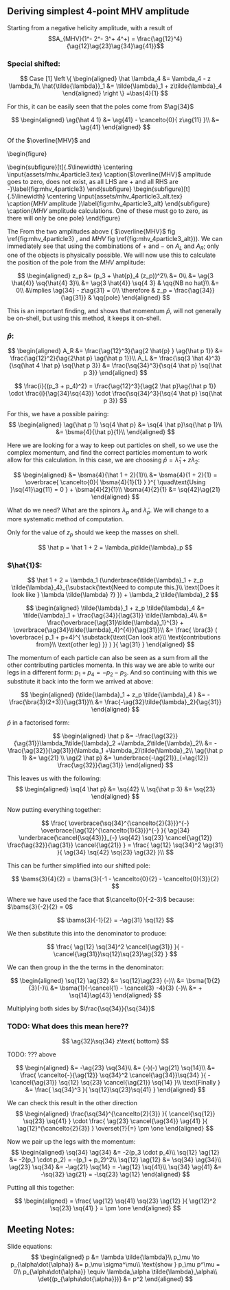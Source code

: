 <!--
@import "/dissertation/assets/custom.md"
 -->

## Deriving simplest 4-point MHV amplitude

Starting from a negative helicity amplitude, with a result of
$$A_{MHV}(1^- 2^- 3^+ 4^+) = \frac{\ag{12}^4}{\ag{12}\ag{23}\ag{34}\ag{41}}$$

### Special shifted:
$$
Case [1]
\left \{
\begin{aligned}
  \hat \lambda_4 &= \lambda_4 - z \lambda_1\\
  \hat{\tilde{\lambda}}_1 &= \tilde{\lambda}_1 + z\tilde{\lambda}_4
\end{aligned}
\right \}
=\bas{4}{1}
$$

For this, it can be easily seen that the poles come from $\ag{34}$

$$
\begin{aligned}
  \ag{\hat 4 1} &= \ag{41} - \cancelto{0}{ z\ag{11} }\\
  &= \ag{41}
\end{aligned}  
$$

Of the $\overline{MHV}$ and

\begin{figure}

\begin{subfigure}[t]{.5\linewidth}
  \centering
  \input{assets/mhv_4particle3.tex}
  \caption{$\overline{MHV}$  amplitude goes to zero, does not exist, as all LHS are + and all RHS are -}\label{fig:mhv_4particle3}
\end{subfigure}
\begin{subfigure}[t]{.5\linewidth}
  \centering
  \input{assets/mhv_4particle3_alt.tex}
  \caption{$MHV$ amplitude }\label{fig:mhv_4particle3_alt}
\end{subfigure}
\caption{$MHV$ amplitude calculations. One of these must go to zero, as there will only be one pole}
\end{figure}

The From the two amplitudes above ( $\overline{MHV}$  fig \ref{fig:mhv_4particle3} , and $MHV$ fig \ref{fig:mhv_4particle3_alt})). We can immediately see that using the combinations of $+$ and $-$ on $A_L$ and $A_R$; only one of the objects is physically possible. We will now use this to calculate the position of the pole from the $MHV$ amplitude:

$$
\begin{aligned}
  z_p &= (p_3 + \hat{p}_4 (z_p))^2\\
  &= 0\\
  &= \ag{3 \hat{4}} \sq{\hat{4} 3}\\
  &= \ag{3 \hat{4}} \sq{4 3} & \qq{NB no hat}\\
  &= 0\\
  &\implies \ag{34} - z\ag{31} = 0\\
  \therefore & z_p = \frac{\ag{34}}{\ag{31}} & \qq{pole}
\end{aligned}
$$

This is an important finding, and shows that momentum $\hat p$, will not generally be on-shell, but using this method, it keeps it on-shell.

### $\hat{p}$:
$$
\begin{aligned}
  A_R &= \frac{\ag{12}^3}{\ag{2 \hat{p} } \ag{\hat p 1}} &= \frac{\ag{12}^2}{\ag{2\hat p} \ag{\hat p 1}}\\
  A_L &= \frac{\sq{3 \hat 4}^3}{\sq{\hat 4 \hat p} \sq{\hat p 3}} &= \frac{\sq{34}^3}{\sq{4 \hat p} \sq{\hat p 3}}
\end{aligned}
$$

$$
  \frac{i}{(p_3 + p_4)^2} = \frac{\ag{12}^3}{\ag{2 \hat p}\ag{\hat p 1}} \cdot \frac{i}{\ag{34}\sq{43}} \cdot \frac{\sq{34}^3}{\sq{4 \hat p} \sq{\hat p 3}}
$$

For this, we have a possible pairing:
$$
\begin{aligned}
  \ag{\hat p 1} \sq{4 \hat p} &= \sq{4 \hat p}\sq{\hat p 1}\\
  &= \bsma{4}{\hat p}{1}\\
\end{aligned}
$$

Here we are looking for a way to keep out particles on shell, so we use the complex momentum, and find the correct particles momentum to work allow for this calculation. In this case, we are choosing $\hat p = \hat{\lambda}_1 + z\lambda_2$:

$$
\begin{aligned}
  &= \bsma{4}{\hat 1 + 2}{1}\\
  &= \bsma{4}{1 + 2}{1} = \overbrace{ \cancelto{0}{ \bsma{4}{1}{1} } }^{ \quad\text{Using }\sq{41}\ag{11} = 0 } + \bsma{4}{2}{1}\\
  \bsma{4}{2}{1} &= \sq{42}\ag{21}
\end{aligned}
$$

What do we need? What are the spinors $\lambda_p$ and $\tilde{\lambda}_p$. We will change to a more systematic method of computation.

Only for the value of $z_p$ should we keep the masses on shell.

$$
  \hat p = \hat 1 + 2 = \lambda_p\tilde{\lambda}_p
$$

### $\hat{1}$:

$$
  \hat 1 + 2 = \lambda_1 (\underbrace{\tilde{\lambda}_1 + z_p \tilde{\lambda}_4}_{\substack{\text{Need to compute this.}\\ \text{Does it look like } \lambda \tilde{\lambda} ?} }) + \lambda_2 \tilde{\lambda}_2
$$

$$
\begin{aligned}
  \tilde{\lambda}_1 + z_p \tilde{\lambda}_4 &= \tilde{\lambda}_1 + \frac{\ag{34}}{\ag{31}} \tilde{\lambda}_4\\
  &= \frac{\overbrace{\ag{31}\tilde{\lambda}_1}^{3} + \overbrace{\ag{34}\tilde{\lambda}_4}^{4}}{\ag{31}}\\
  &= \frac{
    \bra{3} (
      \overbrace{ p_1 + p+4}^{
        \substack{\text{Can look at}\\ \text{contributions from}\\ \text{other leg} }}
      )
      }{
        \ag{31}
      }
\end{aligned}
$$

The momentum of each particle can also be seen as a sum from all the other contributing particles momenta. In this way we are able to write our legs in a different form: $p_1 + p_4 = -p_2 -p_3$. And so continuing with this we substitute it back into the form we arrived at above:

$$
\begin{aligned}
  (\tilde{\lambda}_1 + z_p \tilde{\lambda}_4 ) &= -\frac{\bra{3}(2+3)}{\ag{31}}\\
  &= \frac{-\ag{32}\tilde{\lambda}_2}{\ag{31}}
\end{aligned}
$$

$\hat p$ in a factorised form:

$$
\begin{aligned}
  \hat p &= -\frac{\ag{32}}{\ag{31}}\lambda_1\tilde{\lambda}_2 +\lambda_2\tilde{\lambda}_2\\
  &= -\frac{\ag{32}}{\ag{31}}(\lambda_1 +\lambda_2)\tilde{\lambda}_2\\
  \ag{\hat p 1} &= \ag{21} \\
  \ag{2 \hat p} &= \underbrace{-\ag{21}}_{=\ag{12}} \frac{\ag{32}}{\ag{31}}
\end{aligned}
$$

This leaves us with the following:
$$
\begin{aligned}
  \sq{4 \hat p} &= \sq{42} \\
  \sq{\hat p 3} &= \sq{23}
\end{aligned}
$$

Now putting everything together:

$$
  \frac{
    \overbrace{\sq{34}^{\cancelto{2}{3}}}^{-} \overbrace{\ag{12}^{\cancelto{1}{3}}}^{-}
    }{
      \ag{34} \underbrace{\cancel{\sq{43}}}_{-} \sq{42} \sq{23} \cancel{\ag{12}} \frac{\ag{32}}{\ag{31}} \cancel{\ag{21}}
    } = \frac{
      \ag{12} \sq{34}^2 \ag{31}
      }{
        \ag{34} \sq{42} \sq{23} \ag{32}
      }\\
$$

This can be further simplified into our shifted pole:

$$
  \bams{3}{4}{2} = \bams{3}{-1 - \cancelto{0}{2} - \cancelto{0}{3}}{2}
$$

Where we have used the face that $\cancelto{0}{-2-3}$ because: $\bams{3}{-2}{2} = 0$

$$
  \bams{3}{-1}{2} = -\ag{31} \sq{12}
$$

We then substitute this into the denominator to produce:

$$
  \frac{
    \ag{12} \sq{34}^2 \cancel{\ag{31}}
    }{
      -\cancel{\ag{31}}\sq{12}\sq{23}\ag{32}
    }
$$

We can then group in the the terms in the denominator:

$$
\begin{aligned}
  \sq{12} \ag{32} &= \sq{12}\ag{23} (-)\\
  &= \bsma{1}{2}{3}(-)\\
  &= \bsma{1}{-\cancel{1} - \cancel{3} -4}{3} (-)\\
  &= + \sq{14}\ag{43}
\end{aligned}
$$

Multiplying both sides by $\frac{\sq{34}}{\sq{34}}$

### TODO: What does this mean here??
$$
  \ag{32}\sq{34} z\text{ bottom}
$$

TODO: ??? above

$$
\begin{aligned}
  &= -\ag{23} \sq{34}\\
  &= (-)(-) \ag{21} \sq{14}\\
  &= \frac{
    \cancelto{-}{\ag{12}} \sq{34}^2 \cancel{\ag{34}}\sq{34}
    }{
      - \cancel{\ag{31}} \sq{12} \sq{23} \cancel{\ag{21}} \sq{14}
    }\\
  \text{Finally } &= \frac{
    \sq{34}^3
    }{
    \sq{12}\sq{23}\sq{41}
    }
\end{aligned}
$$

We can check this result in the other direction
$$
\begin{aligned}
  \frac{\sq{34}^{\cancelto{2}{3}}
  }{
  \cancel{\sq{12}} \sq{23} \sq{41}
  } \cdot \frac{
    \ag{23} \cancel{\ag{34}} \ag{41}
    }{
    \ag{12}^{\cancelto{2}{3}}
    } \overset{?}{=} \pm \one
\end{aligned}
$$

Now we pair up the legs with the momentum:
$$
\begin{aligned}
  \sq{34} \ag{34} &= -2(p_3 \cdot p_4)\\
  \sq{12} \ag{12} &= -2(p_1 \cdot p_2) = -(p_1 + p_2)^2\\
  \sq{12} \ag{12} &= \sq{34} \ag{34}\\
  \ag{23} \sq{34} &= -\ag{21} \sq{14} = -\ag{12} \sq{41}\\
  \sq{34} \ag{41} &= -\sq{32} \ag{21} = -\sq{23} \ag{12}
\end{aligned}
$$

Putting all this together:

$$
\begin{aligned}
  = \frac{
    \ag{12} \sq{41} \sq{23} \ag{12}
    }{
    \ag{12}^2 \sq{23} \sq{41}
    } = \pm \one
\end{aligned}
$$

## Meeting Notes:
Slide equations:
$$
\begin{aligned}
  p &= \lambda \tilde{\lambda}\\
  p_\mu \to p_{\alpha\dot{\alpha}} &= p_\mu \sigma^\mu\\
  \text{show } p_\mu p^\mu = 0\\
  p_{\alpha\dot{\alpha}} \equiv \lambda_\alpha \tilde{\lambda}_\alpha\\
  \det{(p_{\alpha\dot{\alpha}})} &= p^2
\end{aligned}  
$$

